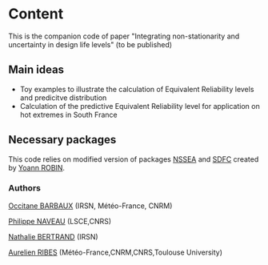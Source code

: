 #  Content

This is the companion code of paper "Integrating  non-stationarity and  uncertainty in design life levels" (to be published) 

## Main ideas

- Toy examples to illustrate the calculation of Equivalent Reliability levels and predicitve distribution
- Calculation of the predictive Equivalent Reliability level for application on hot extremes in South France


## Necessary packages

This code relies on modified version of packages [NSSEA](https://github.com/Occitane-Barbaux/NSSEA) and [SDFC](https://github.com/Occitane-Barbaux/SDFC-python) created by [Yoann ROBIN](https://github.com/yrobink/).


### Authors
[Occitane BARBAUX](https://occitane-barbaux.github.io/) (IRSN, Météo-France, CNRM)

[Philippe NAVEAU](https://www.lsce.ipsl.fr/en/pisp/philippe-naveau/) (LSCE,CNRS)

[Nathalie BERTRAND](https://www.irsn.fr/recherche/bureau-dexpertise-hydrogeologie-sur-risques-dinondation-meteorologiques-geotechniques-behrig) (IRSN)

[Aurelien RIBES](https://www.umr-cnrm.fr/spip.php?article23) (Météo-France,CNRM,CNRS,Toulouse University)




